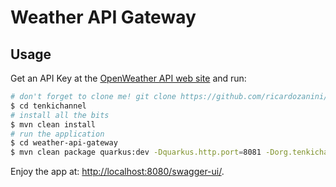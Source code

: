 # Weather API Gateway

## Usage

Get an API Key at the [OpenWeather API web site](https://openweathermap.org/api) and run:

```bash
# don't forget to clone me! git clone https://github.com/ricardozanini/tenkichannel.git
$ cd tenkichannel
# install all the bits
$ mvn clean install
# run the application
$ cd weather-api-gateway
$ mvn clean package quarkus:dev -Dquarkus.http.port=8081 -Dorg.tenkichannel.weather.api.gateway.openweathermap.api_key=<my api key> -DskipTests
```

Enjoy the app at: [http://localhost:8080/swagger-ui/](http://localhost:8081/swagger-ui/).